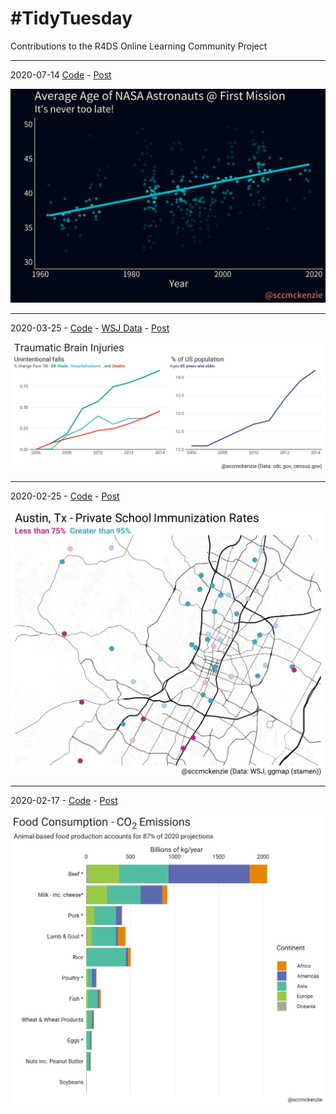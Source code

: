 # #TidyTuesday

Contributions to the R4DS Online Learning Community Project

---

2020-07-14 [Code](astronauts/astronauts.R) - [Post](https://github.com/rfordatascience/tidytuesday/blob/master/data/2020/2020-07-14/readme.md)

![astronauts](astronauts/astronauts.png)

---

2020-03-25 - [Code](tbi/tbi.R) - [WSJ Data](https://github.com/WSJ/measles-data) - [Post](https://github.com/rfordatascience/tidytuesday/blob/master/data/2020/2020-03-24/readme.md)

![tbi](tbi/tbi.png)

---

2020-02-25 - [Code](measles/measles.R) - [Post](https://github.com/rfordatascience/tidytuesday/blob/master/data/2020/2020-02-25/readme.md)

![measles](measles/measles.png)

---

2020-02-17 - [Code](food_consumption/food_consumption.R) - [Post](https://github.com/rfordatascience/tidytuesday/tree/master/data/2020/2020-02-18/readme.md)

![food_consumption](food_consumption/food_consumption.png)
